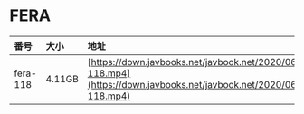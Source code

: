 # FERA

| 番号 | 大小 | 地址 |
| :--- | :--- | :--- |
| fera-118 | 4.11GB | [https://down.javbooks.net/javbook.net/2020/06/25/fera-118.mp4](https://down.javbooks.net/javbook.net/2020/06/25/fera-118.mp4) |

